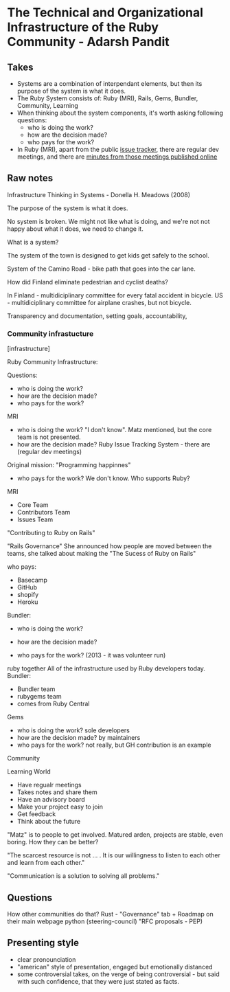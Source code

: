 # The Technical and Organizational Infrastructure of the Ruby Community - Adarsh Pandit

## Takes
- Systems are a combination of interpendant elements, but then its purpose of the system is what it does.
- The Ruby System consists of: Ruby (MRI), Rails, Gems, Bundler, Community, Learning
- When thinking about the system components, it's worth asking following questions:
  - who is doing the work?
  - how are the decision made?
  - who pays for the work?
- In Ruby (MRI), apart from the public [issue tracker](https://bugs.ruby-lang.org), there are regular dev meetings, and there are [minutes from those meetings published online](https://github.com/ruby/dev-meeting-log)

## Raw notes
Infrastructure
Thinking in Systems - Donella H. Meadows (2008)

The purpose of the system is what it does.

No system is broken. We might not like what is doing, and we're not not happy about what it does, we need to change it.

What is a system?

The system of the town is designed to get kids get safely to the school.

System of the Camino Road - bike path that goes into the car lane.

How did Finland eliminate pedestrian and cyclist deaths?

In Finland - multidiciplinary committee for every fatal accident in bicycle.
US - multidiciplinary committee for airplane crashes, but not bicycle.

Transparency and documentation, setting goals, accountability,

### Community infrastucture
[infrastructure]

Ruby Community Infrastructure:

Questions:
- who is doing the work?
- how are the decision made?
- who pays for the work?

MRI
- who is doing the work?
"I don't know". Matz mentioned, but the core team is not presented.
- how are the decision made?
Ruby Issue Tracking System - there are (regular dev meetings)

Original mission: "Programming happinnes"

- who pays for the work?
We don't know. Who supports Ruby?


MRI
- Core Team
- Contributors Team
- Issues Team

"Contributing to Ruby on Rails"

"Rails Governance"
She announced how people are moved between the teams, she talked about making the
"The Sucess of Ruby on Rails"

who pays:
- Basecamp
- GitHub
- shopify
- Heroku

Bundler:
- who is doing the work?

- how are the decision made?

- who pays for the work?
(2013 - it was volunteer run)

ruby together
All of the infrastructure used by Ruby developers today.
Bundler:
- Bundler team
- rubygems team
- comes from Ruby Central

Gems
- who is doing the work?
sole developers
- how are the decision made?
by maintainers
- who pays for the work?
not really, but GH contribution is an example

Community

Learning World

- Have regualr meetings
- Takes notes and share them
- Have an advisory board
- Make your project easy to join
- Get feedback
- Think about the future

"Matz" is to people to get involved. Matured arden, projects are stable, even boring. How they can be better?

"The scarcest resource is not ... . It is our willingness to listen to each other and learn from each other."

"Communication is a solution to solving all problems."

## Questions
How other communities do that?
Rust - "Governance" tab + Roadmap on their main webpage
python (steering-council) "RFC proposals - PEP)


## Presenting style
- clear pronounciation
- "american" style of presentation, engaged but emotionally distanced
- some controversial takes, on the verge of being controversial - but said with such confidence, that they were just stated as facts.
